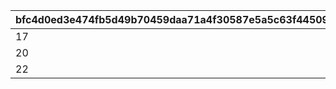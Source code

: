 |bfc4d0ed3e474fb5d49b70459daa71a4f30587e5a5c63f44509bb8c5324aaf35|80f3cc8f0e120e11cf85cff4083e9b1350748887c9714e44b4cc88880ef9a813|35d7b4752274ebf5ace20748707c5e0829f3c7ba527dbc0a5f0a64eeb65d95f3|d24d27ac6165e35360c272f12ee99e956fd804df72b278f32e06c2ddcf9fae65|e5a3dd85054fc5b0d25f1ba23663c1b327965a69e67fa774a65bf4986d719575|
| --- | --- | --- | --- | --- |
|17|0|39990|-1|10001|
|20|0|47490|-1|10002|
|22|0|52490|-1|10003|